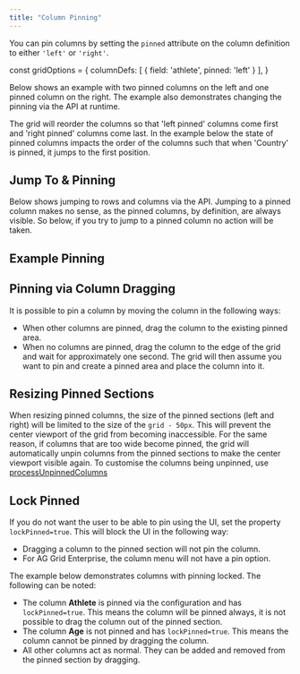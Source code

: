 ```yaml
---
title: "Column Pinning"
---
```


You can pin columns by setting the `pinned` attribute on the column definition to either `'left'` or `'right'`.

<snippet suppressFrameworkContext="true">
const gridOptions = {
    columnDefs: [
        { field: 'athlete', pinned: 'left' }
    ],
}
</snippet>

Below shows an example with two pinned columns on the left and one pinned column on the right. The example also demonstrates changing the pinning via the API at runtime.

The grid will reorder the columns so that 'left pinned' columns come first and 'right pinned' columns come last. In the example below the state of pinned columns impacts the order of the columns such that when 'Country' is pinned, it jumps to the first position.

## Jump To & Pinning

Below shows jumping to rows and columns via the API. Jumping to a pinned column makes no sense, as the pinned columns, by definition, are always visible. So below, if you try to jump to a pinned column no action will be taken.

## Example Pinning

<grid-example title='Column Pinning' name='column-pinning' type='generated' options='{ "exampleHeight": 570 }'></grid-example>

## Pinning via Column Dragging

It is possible to pin a column by moving the column in the following ways:

- When other columns are pinned, drag the column to the existing pinned area.
- When no columns are pinned, drag the column to the edge of the grid and wait for approximately one second. The grid will then assume you want to pin and create a pinned area and place the column into it.

<image-caption src="column-pinning/resources/pinning-by-moving.gif" alt="Pinning via Column Dragging" maxwidth="30.5rem" centered="true" constrained="true"></image-caption>

## Resizing Pinned Sections
When resizing pinned columns, the size of the pinned sections (left and right) will be limited to the size of the  `grid - 50px`. This will prevent the center viewport of the grid from becoming inaccessible. For the same reason, if columns that are too wide become pinned, the grid will automatically unpin columns from the pinned sections to make the center viewport visible again. To customise the columns being unpinned, use [processUnpinnedColumns](/grid-options/#reference-columnPinning-processUnpinnedColumns)

## Lock Pinned

If you do not want the user to be able to pin using the UI, set the property `lockPinned=true`. This will block the UI in the following way:

- Dragging a column to the pinned section will not pin the column.
- For AG Grid Enterprise, the column menu will not have a pin option.

The example below demonstrates columns with pinning locked. The following can be noted:

- The column **Athlete** is pinned via the configuration and has `lockPinned=true`. This means the column will be pinned always, it is not possible to drag the column out of the pinned section.
- The column **Age** is not pinned and has `lockPinned=true`. This means the column cannot be pinned by dragging the column.
- All other columns act as normal. They can be added and removed from the pinned section by dragging.

<grid-example title='Lock Pinned' name='lock-pinned' type='generated'></grid-example>

